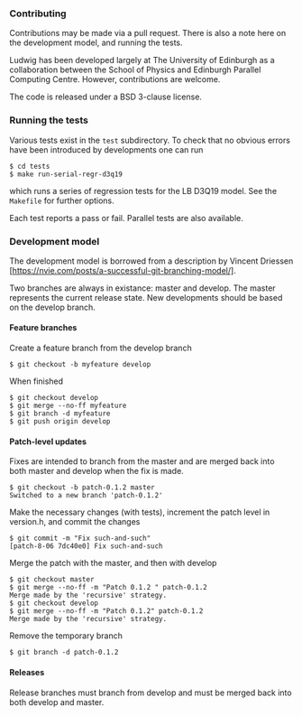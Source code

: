 
### Contributing

Contributions may be made via a pull request. There is also a note
here on the development model, and running the tests.

Ludwig has been developed largely at The University of Edinburgh as
a collaboration between the School of Physics and Edinburgh Parallel
Computing Centre. However, contributions are welcome.

The code is released under a BSD 3-clause license.

### Running the tests

Various tests exist in the `test` subdirectory. To check that no
obvious errors have been introduced by developments one can run
```
$ cd tests
$ make run-serial-regr-d3q19
```
which runs a series of regression tests for the LB D3Q19 model.
See the `Makefile` for further options.

Each test reports a pass or fail. Parallel tests are also available.

### Development model

The development model is borrowed from a description by Vincent Driessen
[https://nvie.com/posts/a-successful-git-branching-model/].

Two branches are always in existance: master and develop. The
master represents the current release state. New developments should be
based on the develop branch.

#### Feature branches

Create a feature branch from the develop branch
```
$ git checkout -b myfeature develop
```

When finished
```
$ git checkout develop
$ git merge --no-ff myfeature
$ git branch -d myfeature
$ git push origin develop
```

#### Patch-level updates

Fixes are intended to branch from the master and are merged back into
both master and develop when the fix is made.

```
$ git checkout -b patch-0.1.2 master
Switched to a new branch 'patch-0.1.2'
```
Make the necessary changes (with tests), increment the patch level in
version.h, and commit the changes
```
$ git commit -m "Fix such-and-such"
[patch-8-06 7dc40e0] Fix such-and-such
```

Merge the patch with the master, and then with develop
```
$ git checkout master
$ git merge --no-ff -m "Patch 0.1.2 " patch-0.1.2
Merge made by the 'recursive' strategy.
$ git checkout develop
$ git merge --no-ff -m "Patch 0.1.2" patch-0.1.2
Merge made by the 'recursive' strategy.
```

Remove the temporary branch
```
$ git branch -d patch-0.1.2
```

#### Releases

Release branches must branch from develop and must be merged back into both
develop and master.
